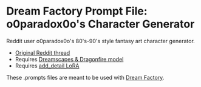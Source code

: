 # Dream Factory Prompt File: o0paradox0o's Character Generator
Reddit user o0paradox0o's 80's-90's style fantasy art character generator.

 * [Original Reddit thread](https://www.reddit.com/r/StableDiffusion/comments/13g1g8p/80s90s_fantasy_art_character_generator_w_dynamic/)
 * Requires [Dreamscapes & Dragonfire model](https://civitai.com/models/50294/dreamscapes-and-dragonfire-dnw-30)
 * Requires [add_detail LoRA](https://civitai.com/models/58390)

These .prompts files are meant to be used with [Dream Factory](https://github.com/rbbrdckybk/dream-factory).
